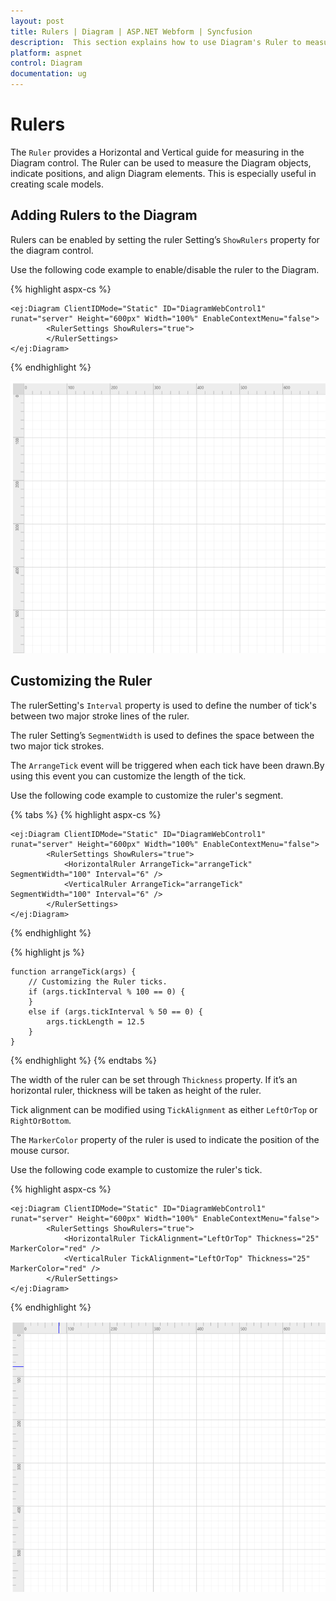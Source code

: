 ```yaml
---
layout: post
title: Rulers | Diagram | ASP.NET Webform | Syncfusion
description:  This section explains how to use Diagram's Ruler to measure the distance of nodes and connectors from the origin of the page.
platform: aspnet
control: Diagram
documentation: ug
---
```


# Rulers

The `Ruler` provides a Horizontal and Vertical guide for measuring in the Diagram control. The Ruler can be used to measure the Diagram objects, indicate positions, and align Diagram elements. This is especially useful in creating scale models. 

## Adding Rulers to the Diagram
Rulers can be enabled by setting the ruler Setting’s `ShowRulers` property for the diagram control.

Use the following code example to enable/disable the ruler to the Diagram.

{% highlight aspx-cs %}

    <ej:Diagram ClientIDMode="Static" ID="DiagramWebControl1" runat="server" Height="600px" Width="100%" EnableContextMenu="false">
            <RulerSettings ShowRulers="true">
            </RulerSettings>
    </ej:Diagram>

{% endhighlight %}



![enable the ruler to the Diagram](/aspnet/Diagram/Rulers_images/Rulers_image1.png)

## Customizing the Ruler

The rulerSetting's `Interval` property is used to define the number of tick's between two major stroke lines of the ruler. 

The ruler Setting’s `SegmentWidth` is used to defines the space between the two major tick strokes.

The `ArrangeTick` event will be triggered when each tick have been drawn.By using this event you can customize the length of the tick.

Use the following code example to customize the ruler's segment.

{% tabs %} 
{% highlight aspx-cs %}

    <ej:Diagram ClientIDMode="Static" ID="DiagramWebControl1" runat="server" Height="600px" Width="100%" EnableContextMenu="false">
            <RulerSettings ShowRulers="true">
                <HorizontalRuler ArrangeTick="arrangeTick" SegmentWidth="100" Interval="6" />
                <VerticalRuler ArrangeTick="arrangeTick" SegmentWidth="100" Interval="6" />
            </RulerSettings>
    </ej:Diagram>

{% endhighlight %}

{% highlight js %}  

    function arrangeTick(args) {
        // Customizing the Ruler ticks.
        if (args.tickInterval % 100 == 0) {
        }
        else if (args.tickInterval % 50 == 0) {
            args.tickLength = 12.5
        }
    }

{% endhighlight %}
{% endtabs %}


The width of the ruler can be set through `Thickness` property. If it’s an horizontal ruler, thickness will be taken as height of the ruler.

Tick alignment can be modified using `TickAlignment` as either `LeftOrTop` or `RightOrBottom`.

The `MarkerColor` property of the ruler is used to indicate the position of the mouse cursor.

Use the following code example to customize the ruler's tick.

{% highlight aspx-cs %}

    <ej:Diagram ClientIDMode="Static" ID="DiagramWebControl1" runat="server" Height="600px" Width="100%" EnableContextMenu="false">
            <RulerSettings ShowRulers="true">
                <HorizontalRuler TickAlignment="LeftOrTop" Thickness="25" MarkerColor="red" />
                <VerticalRuler TickAlignment="LeftOrTop" Thickness="25" MarkerColor="red" />
            </RulerSettings>
    </ej:Diagram>

{% endhighlight %}
 

![customize the ruler's tick](/aspnet/Diagram/Rulers_images/Rulers_image2.png)

